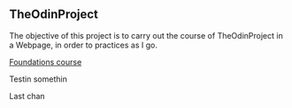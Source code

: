 ## TheOdinProject

The objective of this project is to carry out the course of TheOdinProject in a Webpage, in order to practices as I go.

[Foundations course]()

Testin somethin

Last chan